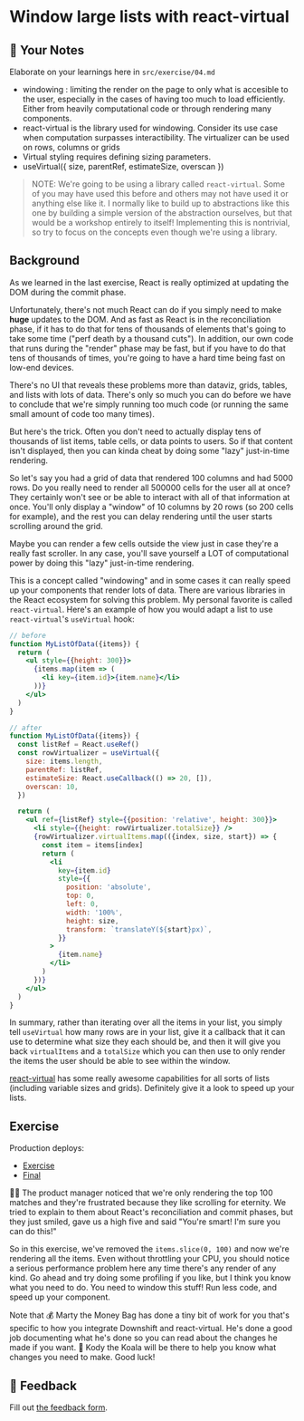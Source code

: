# Window large lists with react-virtual

## 📝 Your Notes

Elaborate on your learnings here in `src/exercise/04.md`

- windowing : limiting the render on the page to only what is accesible to the user, especially in the cases of having too much to load efficiently. Either from heavily computational code or through rendering many components.
- react-virtual is the library used for windowing. Consider its use case when computation surpasses interactibility. The virtualizer can be used on rows, columns or grids
- Virtual styling requires defining sizing parameters.
- useVirtual({ size, parentRef, estimateSize, overscan })

> NOTE: We're going to be using a library called `react-virtual`. Some of you
> may have used this before and others may not have used it or anything else
> like it. I normally like to build up to abstractions like this one by building
> a simple version of the abstraction ourselves, but that would be a workshop
> entirely to itself! Implementing this is nontrivial, so try to focus on the
> concepts even though we're using a library.

## Background

As we learned in the last exercise, React is really optimized at updating the
DOM during the commit phase.

Unfortunately, there's not much React can do if you simply need to make **huge**
updates to the DOM. And as fast as React is in the reconciliation phase, if it
has to do that for tens of thousands of elements that's going to take some time
("perf death by a thousand cuts"). In addition, our own code that runs during
the "render" phase may be fast, but if you have to do that tens of thousands of
times, you're going to have a hard time being fast on low-end devices.

There's no UI that reveals these problems more than dataviz, grids, tables, and
lists with lots of data. There's only so much you can do before we have to
conclude that we're simply running too much code (or running the same small
amount of code too many times).

But here's the trick. Often you don't need to actually display tens of thousands
of list items, table cells, or data points to users. So if that content isn't
displayed, then you can kinda cheat by doing some "lazy" just-in-time rendering.

So let's say you had a grid of data that rendered 100 columns and had 5000 rows.
Do you really need to render all 500000 cells for the user all at once? They
certainly won't see or be able to interact with all of that information at once.
You'll only display a "window" of 10 columns by 20 rows (so 200 cells for
example), and the rest you can delay rendering until the user starts scrolling
around the grid.

Maybe you can render a few cells outside the view just in case they're a really
fast scroller. In any case, you'll save yourself a LOT of computational power by
doing this "lazy" just-in-time rendering.

This is a concept called "windowing" and in some cases it can really speed up
your components that render lots of data. There are various libraries in the
React ecosystem for solving this problem. My personal favorite is called
`react-virtual`. Here's an example of how you would adapt a list to use
`react-virtual`'s `useVirtual` hook:

```jsx
// before
function MyListOfData({items}) {
  return (
    <ul style={{height: 300}}>
      {items.map(item => (
        <li key={item.id}>{item.name}</li>
      ))}
    </ul>
  )
}
```

```jsx
// after
function MyListOfData({items}) {
  const listRef = React.useRef()
  const rowVirtualizer = useVirtual({
    size: items.length,
    parentRef: listRef,
    estimateSize: React.useCallback(() => 20, []),
    overscan: 10,
  })

  return (
    <ul ref={listRef} style={{position: 'relative', height: 300}}>
      <li style={{height: rowVirtualizer.totalSize}} />
      {rowVirtualizer.virtualItems.map(({index, size, start}) => {
        const item = items[index]
        return (
          <li
            key={item.id}
            style={{
              position: 'absolute',
              top: 0,
              left: 0,
              width: '100%',
              height: size,
              transform: `translateY(${start}px)`,
            }}
          >
            {item.name}
          </li>
        )
      })}
    </ul>
  )
}
```

In summary, rather than iterating over all the items in your list, you simply
tell `useVirtual` how many rows are in your list, give it a callback that it can
use to determine what size they each should be, and then it will give you back
`virtualItems` and a `totalSize` which you can then use to only render the items
the user should be able to see within the window.

[react-virtual](https://github.com/tannerlinsley/react-virtual) has some really
awesome capabilities for all sorts of lists (including variable sizes and
grids). Definitely give it a look to speed up your lists.

## Exercise

Production deploys:

- [Exercise](https://react-performance.netlify.app/isolated/exercise/04.js)
- [Final](https://react-performance.netlify.app/isolated/final/04.js)

👨‍💼 The product manager noticed that we're only rendering the top 100 matches and
they're frustrated because they like scrolling for eternity. We tried to explain
to them about React's reconciliation and commit phases, but they just smiled,
gave us a high five and said "You're smart! I'm sure you can do this!"

So in this exercise, we've removed the `items.slice(0, 100)` and now we're
rendering all the items. Even without throttling your CPU, you should notice a
serious performance problem here any time there's any render of any kind. Go
ahead and try doing some profiling if you like, but I think you know what you
need to do. You need to window this stuff! Run less code, and speed up your
component.

Note that 💰 Marty the Money Bag has done a tiny bit of work for you that's
specific to how you integrate Downshift and react-virtual. He's done a good job
documenting what he's done so you can read about the changes he made if you
want. 🐨 Kody the Koala will be there to help you know what changes you need to
make. Good luck!

## 🦉 Feedback

Fill out
[the feedback form](https://ws.kcd.im/?ws=React%20Performance%20%E2%9A%A1&e=04%3A%20Window%20large%20lists%20with%20react-virtual&em=).
